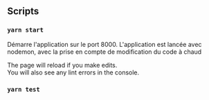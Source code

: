 ## Scripts

### `yarn start`

Démarre l'application sur le port 8000.
L'application est lancée avec nodemon, avec la prise en compte de modification du code à chaud 

The page will reload if you make edits.\
You will also see any lint errors in the console.

### `yarn test`
